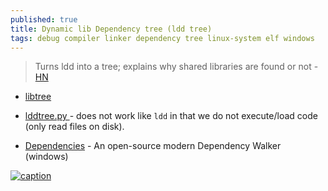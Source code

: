 ```yaml
---
published: true
title: Dynamic lib Dependency tree (ldd tree)
tags: debug compiler linker dependency tree linux-system elf windows
---
```

> Turns ldd into a tree; explains why shared libraries are found or not - [HN](https://news.ycombinator.com/item?id=29413753) 

- [libtree](https://github.com/haampie/libtree)
- [lddtree.py ](https://github.com/gentoo/pax-utils/blob/master/lddtree.py) - does not work like `ldd` in that we do not execute/load code (only read files on disk).

- [Dependencies](https://github.com/lucasg/Dependencies) - An open-source modern Dependency Walker (windows)

[![caption](https://github.com/haampie/libtree/raw/master/doc/screenshot.png)](https://github.com/haampie/libtree)
